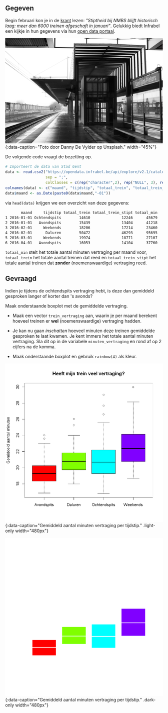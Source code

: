 ## Gegeven

Begin februari kon je in de <a href="https://www.nieuwsblad.be/cnt/dmf20240209_93685873" target="_blank">krant</a> lezen: *"Stiptheid bij NMBS blijft historisch laag: meer dan 6000 treinen afgeschaft in januari"*. Gelukkig biedt Infrabel een kijkje in hun gegevens via hun <a href="https://opendata.infrabel.be/explore/dataset/nationale-stiptheid-per-moment-en-per-maand" target="_blank">open data portaal</a>.

![Foto door Danny De Vylder op Unsplash.](media/danny-de-vylder.jpg "Foto door Danny De Vylder op Unsplash."){:data-caption="Foto door Danny De Vylder op Unsplash." width="45%"}

De volgende code vraagt de bezetting op.
```R
# Importeert de data van Stad Gent
data <- read.csv2("https://opendata.infrabel.be/api/explore/v2.1/catalog/datasets/nationale-stiptheid-per-moment-en-per-maand/exports/csv",
                  sep = ";",
                  colClasses = c(rep("character",2), rep("NULL", 3), rep("numeric", 3), "NULL") )
colnames(data) <- c("maand", "tijdstip", "totaal_trein", "totaal_trein_stipt", "totaal_min")
data$maand <- as.Date(paste0(data$maand,"-01"))
```

via `head(data)` krijgen we een overzicht van deze gegevens:

```
       maand     tijdstip totaal_trein totaal_trein_stipt totaal_min
1 2016-01-01 Ochtendspits        14610              12246      45679
2 2016-01-01   Avondspits        15439              13404      41218
3 2016-02-01     Weekends        18206              17214      23460
4 2016-02-01      Daluren        50472              46293      95695
5 2016-03-01     Weekends        19974              18771      27107
6 2016-04-01   Avondspits        16053              14104      37760
```

`totaal_min` stelt het totale aantal minuten vertraging per maand voor, `totaal_trein` het totale aantal treinen dat reed en `totaal_trein_stipt` het totale aantal treinen dat **zonder** (noemenswaardige) vertraging reed.

## Gevraagd

Indien je tijdens de ochtendspits vertraging hebt, is deze dan gemiddeld gesproken langer of korter dan 's avonds?

Maak onderstaande boxplot met de gemiddelde vertraging.

- Maak een vector `trein_vertraging` aan, waarin je per maand berekent hoeveel treinen er **wel** (noemenswaardige) vertraging hadden.
- Je kan nu gaan *inschatten* hoeveel minuten deze treinen gemiddelde gesproken te laat kwamen. Je kent immers het totale aantal minuten vertraging. Sla dit op in de variabele `minuten_vertraging` en rond af op 2 cijfers na de komma.

- Maak onderstaande boxplot en gebruik `rainbow(4)` als kleur.

![Gemiddeld aantal minuten vertraging per tijdstip.](media/plot.png "Gemiddeld aantal minuten vertraging per tijdstip."){:data-caption="Gemiddeld aantal minuten vertraging per tijdstip." .light-only width="480px"}

![Gemiddeld aantal minuten vertraging per tijdstip.](media/plot_dark.png "Gemiddeld aantal minuten vertraging per tijdstip."){:data-caption="Gemiddeld aantal minuten vertraging per tijdstip." .dark-only width="480px"}
